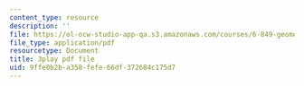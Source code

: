 ```yaml
---
content_type: resource
description: ''
file: https://ol-ocw-studio-app-qa.s3.amazonaws.com/courses/6-849-geometric-folding-algorithms-linkages-origami-polyhedra-fall-2012/9ffe0b2ba358fefe66df372684c175d7_wBR4Q6nFyqk.pdf
file_type: application/pdf
resourcetype: Document
title: 3play pdf file
uid: 9ffe0b2b-a358-fefe-66df-372684c175d7
---
```

